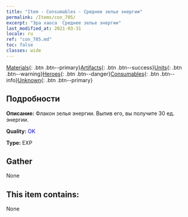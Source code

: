 ```yaml
---
title: "Item - Consumables - Среднее зелье энергии"
permalink: /Items/con_705/
excerpt: "Эра хаоса  Среднее зелье энергии"
last_modified_at: 2021-03-31
locale: ru
ref: "con_705.md"
toc: false
classes: wide
---
```

 [Materials](/ru/Items/){: .btn .btn--primary}[Artifacts](/ru/Items/Artifacts/){: .btn .btn--success}[Units](/ru/Items/Units/){: .btn .btn--warning}[Heroes](/ru/Items/Heroes/){: .btn .btn--danger}[Consumables](/ru/Items/Consumables/){: .btn .btn--info}[Unknown](/ru/Items/Unknown/){: .btn .btn--primary}

## Подробности
 **Описание:** Флакон зелья энергии. Выпив его, вы получите 30 ед. энергии.

 **Quality:** <span style="color: #0000CD">OK</span>

 **Type:** EXP

## Gather

  None

## This item contains:

  None

